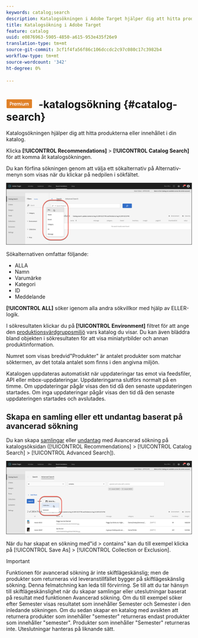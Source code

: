 ```yaml
---
keywords: catalog;search
description: Katalogsökningen i Adobe Target hjälper dig att hitta produkterna eller innehållet i din katalog.
title: Katalogsökning i Adobe Target
feature: catalog
uuid: e0876963-5905-4850-a615-953e435f26e9
translation-type: tm+mt
source-git-commit: 3cf1f4fa56f86c106dccdc2c97c080c17c3982b4
workflow-type: tm+mt
source-wordcount: '342'
ht-degree: 0%

---
```



# ![PREMIUM](/help/assets/premium.png) -katalogsökning {#catalog-search}

Katalogsökningen hjälper dig att hitta produkterna eller innehållet i din katalog.

Klicka **[!UICONTROL Recommendations]** > **[!UICONTROL Catalog Search]** för att komma åt katalogsökningen.

Du kan förfina sökningen genom att välja ett sökalternativ på Alternativ-menyn som visas när du klickar på nedpilen i sökfältet.

![](assets/searchproductsmenu.png)

Sökalternativen omfattar följande:

* ALLA
* Namn
* Varumärke
* Kategori
* ID
* Meddelande

**[!UICONTROL ALL]** söker igenom alla andra sökvillkor med hjälp av ELLER-logik.

I sökresultaten klickar du på **[!UICONTROL Environment]** filtret för att ange den [produktionsvärdgruppsmiljö](/help/administrating-target/hosts.md) vars katalog du visar. Du kan även bläddra bland objekten i sökresultaten för att visa miniatyrbilder och annan produktinformation.

Numret som visas bredvid&quot;Produkter&quot; är antalet produkter som matchar söktermen, av det totala antalet som finns i den angivna miljön.

Katalogen uppdateras automatiskt när uppdateringar tas emot via feedsfiler, API eller mbox-uppdateringar. Uppdateringarna slutförs normalt på en timme. Om uppdateringar pågår visas den tid då den senaste uppdateringen startades. Om inga uppdateringar pågår visas den tid då den senaste uppdateringen startades och avslutades.

## Skapa en samling eller ett undantag baserat på avancerad sökning

Du kan skapa [samlingar](/help/c-recommendations/c-products/collections.md) eller [undantag](/help/c-recommendations/c-products/exclusions.md) med Avancerad sökning på katalogsöksidan ([!UICONTROL Recommendations] > [!UICONTROL Catalog Search] > [!UICONTROL Advanced Search]).

![Dialogrutan Spara som](/help/c-recommendations/c-products/assets/save-as-dialog.png)

När du har skapat en sökning med&quot;id > contains&quot; kan du till exempel klicka på [!UICONTROL Save As] > [!UICONTROL Collection or Exclusion].

>[!IMPORTANT]
>
>Funktionen för avancerad sökning är inte skiftlägeskänslig; men de produkter som returneras vid leveranstillfället bygger på skiftlägeskänslig sökning. Denna felmatchning kan leda till förvirring. Se till att du tar hänsyn till skiftlägeskänslighet när du skapar samlingar eller uteslutningar baserat på resultat med funktionen Avancerad sökning. Om du till exempel söker efter Semester visas resultatet som innehåller Semester och Semester i den inledande sökningen. Om du sedan skapar en katalog med avsikten att returnera produkter som innehåller &quot;semester&quot; returneras endast produkter som innehåller &quot;semester&quot;. Produkter som innehåller &quot;Semester&quot; returneras inte. Uteslutningar hanteras på liknande sätt.
